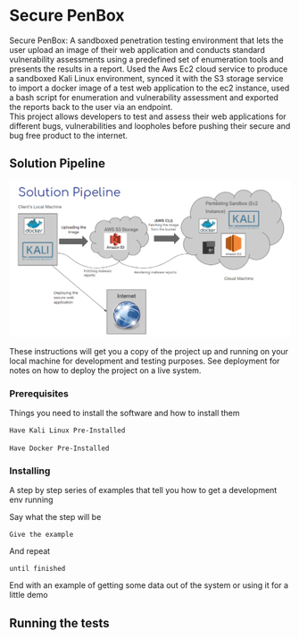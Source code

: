 # Secure PenBox

Secure PenBox:
A sandboxed penetration testing environment that lets the user upload an image of their web application and conducts standard vulnerability assessments using a predefined set of enumeration tools and presents the results in a report.
Used the Aws Ec2 cloud service to produce a sandboxed Kali Linux environment, synced it with the S3 storage service to import a docker image of a test web application to the ec2 instance, used a bash script for enumeration and vulnerability assessment and exported the reports back to the user via an endpoint.   
This project allows developers to test and assess their web applications for different bugs, vulnerabilities and loopholes before pushing their secure and bug free product to the internet.


## Solution Pipeline

![](Images/SolPipeline.png)

These instructions will get you a copy of the project up and running on your local machine for development and testing purposes. See deployment for notes on how to deploy the project on a live system.

### Prerequisites

Things you need to install the software and how to install them

```
Have Kali Linux Pre-Installed 

Have Docker Pre-Installed 

```

### Installing

A step by step series of examples that tell you how to get a development env running

Say what the step will be

```
Give the example
```

And repeat

```
until finished
```

End with an example of getting some data out of the system or using it for a little demo

## Running the tests






